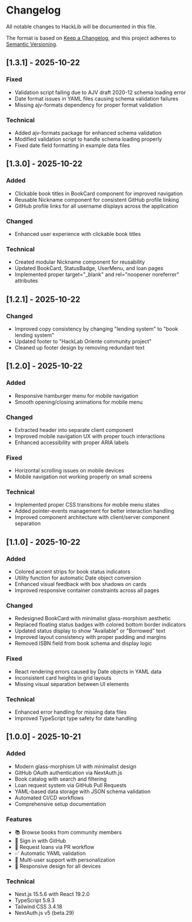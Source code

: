 # Changelog

All notable changes to HackLib will be documented in this file.

The format is based on [Keep a Changelog](https://keepachangelog.com/en/1.0.0/),
and this project adheres to [Semantic Versioning](https://semver.org/spec/v2.0.0.html).

## [1.3.1] - 2025-10-22

### Fixed
- Validation script failing due to AJV draft 2020-12 schema loading error
- Date format issues in YAML files causing schema validation failures
- Missing ajv-formats dependency for proper format validation

### Technical
- Added ajv-formats package for enhanced schema validation
- Modified validation script to handle schema loading properly
- Fixed date field formatting in example data files

## [1.3.0] - 2025-10-22

### Added
- Clickable book titles in BookCard component for improved navigation
- Reusable Nickname component for consistent GitHub profile linking
- GitHub profile links for all username displays across the application

### Changed
- Enhanced user experience with clickable book titles

### Technical
- Created modular Nickname component for reusability
- Updated BookCard, StatusBadge, UserMenu, and loan pages
- Implemented proper target="_blank" and rel="noopener noreferrer" attributes

## [1.2.1] - 2025-10-22

### Changed
- Improved copy consistency by changing "lending system" to "book lending system"
- Updated footer to "HackLab Oriente community project"
- Cleaned up footer design by removing redundant text

## [1.2.0] - 2025-10-22

### Added
- Responsive hamburger menu for mobile navigation
- Smooth opening/closing animations for mobile menu

### Changed
- Extracted header into separate client component
- Improved mobile navigation UX with proper touch interactions
- Enhanced accessibility with proper ARIA labels

### Fixed
- Horizontal scrolling issues on mobile devices
- Mobile navigation not working properly on small screens

### Technical
- Implemented proper CSS transitions for mobile menu states
- Added pointer-events management for better interaction handling
- Improved component architecture with client/server component separation

## [1.1.0] - 2025-10-22

### Added
- Colored accent strips for book status indicators
- Utility function for automatic Date object conversion
- Enhanced visual feedback with box shadows on cards
- Improved responsive container constraints across all pages

### Changed
- Redesigned BookCard with minimalist glass-morphism aesthetic
- Replaced floating status badges with colored bottom border indicators
- Updated status display to show "Available" or "Borrowed" text
- Improved layout consistency with proper padding and margins
- Removed ISBN field from book schema and display logic

### Fixed
- React rendering errors caused by Date objects in YAML data
- Inconsistent card heights in grid layouts
- Missing visual separation between UI elements

### Technical
- Enhanced error handling for missing data files
- Improved TypeScript type safety for date handling

## [1.0.0] - 2025-10-21

### Added
- Modern glass-morphism UI with minimalist design
- GitHub OAuth authentication via NextAuth.js
- Book catalog with search and filtering
- Loan request system via GitHub Pull Requests
- YAML-based data storage with JSON schema validation
- Automated CI/CD workflows
- Comprehensive setup documentation

### Features
- 📚 Browse books from community members
- 🔐 Sign in with GitHub
- 🔄 Request loans via PR workflow
- ✅ Automatic YAML validation
- 👥 Multi-user support with personalization
- 🎨 Responsive design for all devices

### Technical
- Next.js 15.5.6 with React 19.2.0
- TypeScript 5.9.3
- Tailwind CSS 3.4.18
- NextAuth.js v5 (beta.29)
